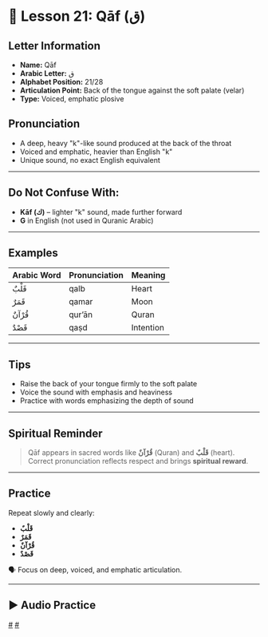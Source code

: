 # 📘 Lesson 21: Qāf (ق)

## Letter Information

- **Name:** Qāf
- **Arabic Letter:** ق
- **Alphabet Position:** 21/28
- **Articulation Point:** Back of the tongue against the soft palate (velar)
- **Type:** Voiced, emphatic plosive

## Pronunciation

- A deep, heavy "k"-like sound produced at the back of the throat
- Voiced and emphatic, heavier than English "k"
- Unique sound, no exact English equivalent

---

## Do Not Confuse With:

- **Kāf (ك)** – lighter "k" sound, made further forward
- **G** in English (not used in Quranic Arabic)

---

## Examples

| Arabic Word | Pronunciation | Meaning   |
| ----------- | ------------- | --------- |
| قَلْبٌ      | qalb          | Heart     |
| قَمَرٌ      | qamar         | Moon      |
| قُرْآنٌ     | qur’ān        | Quran     |
| قَصْدٌ      | qaṣd          | Intention |

---

## Tips

- Raise the back of your tongue firmly to the soft palate
- Voice the sound with emphasis and heaviness
- Practice with words emphasizing the depth of sound

---

## Spiritual Reminder

> Qāf appears in sacred words like **قُرْآنٌ** (Quran) and **قَلْبٌ** (heart).  
> Correct pronunciation reflects respect and brings **spiritual reward**.

---

## Practice

Repeat slowly and clearly:

- **قَلْبٌ**
- **قَمَرٌ**
- **قُرْآنٌ**
- **قَصْدٌ**

🗣 Focus on deep, voiced, and emphatic articulation.

---

## ▶️ Audio Practice

[#](assets/audios/arabic/man/21.mp3) [#](assets/audios/arabic/woman/21.mp3)
